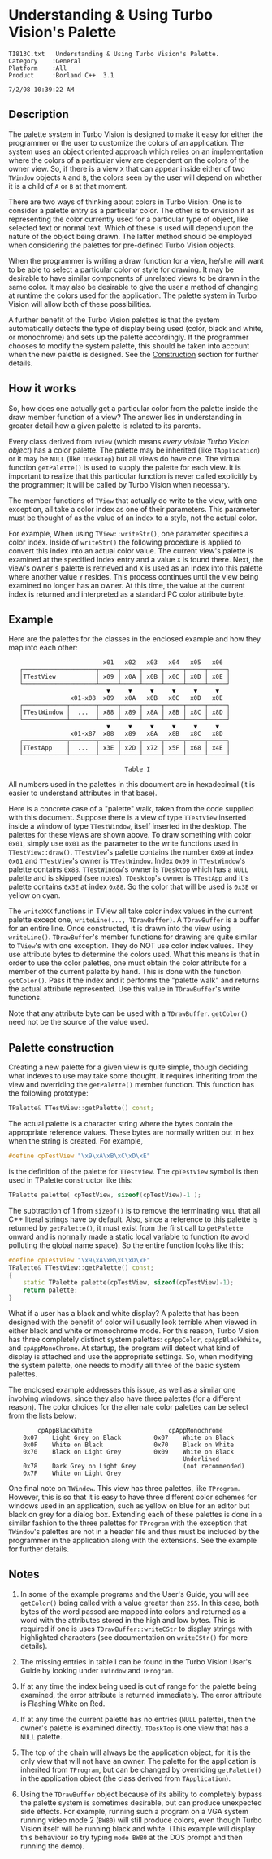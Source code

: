 # Understanding & Using Turbo Vision's Palette

```
TI813C.txt   Understanding & Using Turbo Vision's Palette.
Category    :General
Platform    :All
Product     :Borland C++  3.1

7/2/98 10:39:22 AM
```

## Description

The palette system in Turbo Vision is designed to make it easy
for either the programmer or the user to customize the colors of
an application.  The system uses an object oriented approach
which relies on an implementation where the colors of a
particular view are dependent on the colors of the owner view.
So, if there is a view `X` that can appear inside either of two
`TWindow` objects `A` and `B`, the colors seen by the user will depend
on whether it is a child of `A` or `B` at that moment.

There are two ways of thinking about colors in Turbo Vision: One
is to consider a palette entry as a particular color.  The other
is to envision it as representing the color currently used for a
particular type of object, like selected text or normal text.
Which of these is used will depend upon the nature of the object
being drawn.  The latter method should be employed when
considering the palettes for pre-defined Turbo Vision objects.

When the programmer is writing a draw function for a view, he/she
will want to be able to select a particular color or style for
drawing.  It may be desirable to have similar components of
unrelated views to be drawn in the same color.  It may also be
desirable to give the user a method of changing at runtime the
colors used for the application. The palette system in Turbo
Vision will allow both of these possibilities.

A further benefit
of the Turbo Vision palettes is that the system automatically
detects the type of display being used (color, black and white,
or monochrome) and sets up the palette accordingly.  If the
programmer chooses to modify the system palette, this should be
taken into account when the new palette is designed.
See the <a href="#construction">Construction</a> section for further details.

## How it works

So, how does one actually get a particular color from the palette
inside the draw member function of a view?  The answer lies in
understanding in greater detail how a given palette is related to
its parents.

Every class derived from `TView` (which means *every visible Turbo
Vision object*) has a color palette.  The palette may be inherited
(like `TApplication`) or it may be `NULL` (like `TDeskTop`) but all
views do have one.  The virtual function `getPalette()` is used to
supply the palette for each view. It is important to realize that
this particular function is never called explicitly by the
programmer; it will be called by Turbo Vision when necessary.

The member functions of `TView` that actually do write to the view,
with one exception, all take a color index as one of their
parameters.  This parameter must be thought of as the value of an
index to a style, not the actual color.

For example, When using `TView::writeStr()`, one parameter
specifies a color index.  Inside of `writeStr()` the following
procedure is applied to convert this index into an actual color
value.  The current view's palette is examined at the specified
index entry and a value `X` is found there.  Next, the view's
owner's palette is retrieved and `X` is used as an index into this
palette where another value `Y` resides.  This process continues
until the view being examined no longer has an owner.  At this
time, the value at the current index is returned and interpreted
as a standard PC color attribute byte.

## Example

Here are the palettes for the classes in the enclosed example and
how they map into each other:
```
                          x01   x02   x03   x04   x05   x06
   ┌────────────────────┬─────┬─────┬─────┬─────┬─────┬─────┐
   │TTestView           │ x09 │ x0A │ x0B │ x0C │ x0D │ x0E │
   └────────────────────┴─────┴─────┴─────┴─────┴─────┴─────┘
                           ▼     ▼     ▼     ▼     ▼     ▼
                 x01-x08  x09   x0A   x0B   x0C   x0D   x0E
   ┌────────────┬───────┬─────┬─────┬─────┬─────┬─────┬─────┐
   │TTestWindow │  ...  │ x88 │ x89 │ x8A │ x8B │ x8C │ x8D │
   └────────────┴───────┴─────┴─────┴─────┴─────┴─────┴─────┘
                           ▼     ▼     ▼     ▼     ▼     ▼
                 x01-x87  x88   x89   x8A   x8B   x8C   x8D
   ┌────────────┬───────┬─────┬─────┬─────┬─────┬─────┬─────┐
   │TTestApp    │  ...  │ x3E │ x2D │ x72 │ x5F │ x68 │ x4E │
   └────────────┴───────┴─────┴─────┴─────┴─────┴─────┴─────┘

                                Table I
```

All numbers used in the palettes in this document are in
hexadecimal (it is easier to understand attributes in that base).

Here is a concrete case of a "palette" walk, taken from the code
supplied with this document.  Suppose there is a view of type
`TTestView` inserted inside a window of type `TTestWindow`, itself
inserted in the desktop.  The palettes for these views are shown
above.  To draw something with color `0x01`, simply use `0x01` as the
parameter to the write functions used in `TTestView::draw()`.
`TTestView`'s palette contains the number `0x09` at index `0x01` and
`TTestView`'s owner is `TTestWindow`.  Index `0x09` in `TTestWindow`'s
palette contains `0x88`.  `TTestWindow`'s owner is `TDesktop` which has
a `NULL` palette and is skipped (see notes). `TDesktop`'s owner is
`TTestApp` and it's palette contains `0x3E` at index `0x88`.  So the
color that will be used is `0x3E` or yellow on cyan.

The `writeXXX` functions in TView all take color index values in
the current palette except one, `writeLine(..., TDrawBuffer)`.  A
`TDrawBuffer` is a buffer for an entire line.  Once constructed, it
is drawn into the view using `writeLine()`.  `TDrawBuffer`'s member
functions for drawing are quite similar to `TView`'s with one
exception.  They do NOT use color index values.  They use
attribute bytes to determine the colors used. What this means is
that in order to use the color palettes, one must obtain the
color attribute for a member of the current palette by hand. This
is done with the function `getColor()`.  Pass it the index and it
performs the "palette walk" and returns the actual attribute
represented.  Use this value in `TDrawBuffer`'s write functions.

Note that any attribute byte can be used with a `TDrawBuffer`.
`getColor()` need not be the source of the value used.

<div id="construction"></div>

## Palette construction

Creating a new palette for a given view is quite simple, though
deciding what indexes to use may take some thought.  It requires
inheriting from the view and overriding the `getPalette()` member
function.  This function has the following prototype:

```c++
TPalette& TTestView::getPalette() const;
```

The actual palette is a character string where the bytes contain
the appropriate reference values.  These bytes are normally
written out in hex when the string is created.  For example,

```c++
#define cpTestView "\x9\xA\xB\xC\xD\xE"
```

is the definition of the palette for `TTestView`.  The `cpTestView`
symbol is then used in TPalette constructor like this:

```c++
TPalette palette( cpTestView, sizeof(cpTestView)-1 );
```

The subtraction of 1 from `sizeof()` is to remove the terminating
`NULL` that all C++ literal strings have by default.  Also, since a
reference to this palette is returned by `getPalette()`, it must
exist from the first call to `getPalette` onward and is normally
made a static local variable to function (to avoid polluting the
global name space).  So the entire function looks like this:

```c++
#define cpTestView "\x9\xA\xB\xC\xD\xE"
TPalette& TTestView::getPalette() const;
{
    static TPalette palette(cpTestView, sizeof(cpTestView)-1);
    return palette;
}
```

What if a user has a black and white display?  A palette that has
been designed with the benefit of color will usually look
terrible when viewed in either black and white or monochrome
mode.  For this reason, Turbo Vision has three completely
distinct system palettes: `cpAppColor`, `cpAppBlackWhite`, and
`cpAppMonoChrome`.  At startup, the program will detect what kind of
display is attached and use the appropriate settings.  So, when
modifying the system palette, one needs to modify all three of
the basic system palettes.

The enclosed example addresses this
issue, as well as a similar one involving windows, since they
also have three palettes (for a different reason).  The color
choices for the alternate color palettes can be select from the
lists below:

```
        cpAppBlackWhite                     cpAppMonochrome
    0x07    Light Grey on Black         0x07    White on Black
    0x0F    White on Black              0x70    Black on White
    0x70    Black on Light Grey         0x09    White on Black
                                                Underlined
    0x78    Dark Grey on Light Grey             (not recommended)
    0x7F    White on Light Grey
```

One final note on `TWindow`.  This view has three palettes, like
`TProgram`.  However, this is so that it is easy to have three
different color schemes for windows used in an application, such
as yellow on blue for an editor but black on grey for a dialog
box.  Extending each of these palettes is done in a similar
fashion to the three palettes for `TProgram` with the exception
that `TWindow`'s palettes are not in a header file and thus must be
included by the programmer in the application along with the
extensions.  See the example for further details.

## Notes

1. In some of the example programs and the User's Guide, you will
see `getColor()` being called with a value greater than `255`.  In
this case, both bytes of the word passed are mapped into colors
and returned as a word with the attributes stored in the high and
low bytes.  This is required if one is uses
`TDrawBuffer::writeCStr` to display strings with highlighted
characters (see documentation on `writeCStr()` for more details).

2. The missing entries in table I can be found in the Turbo
Vision User's Guide by looking under `TWindow` and `TProgram`.

3. If at any time the index being used is out of range for the
palette being examined, the error attribute is returned
immediately.  The error attribute is Flashing White on Red.

4. If at any time the current palette has no entries (`NULL`
palette), then the owner's palette is examined directly.
`TDeskTop` is one view that has a `NULL` palette.

5. The top of the chain will always be the application object,
for it is the only view that will not have an owner.  The palette
for the application is inherited from `TProgram`, but can be
changed by overriding `getPalette()` in the application object (the
class derived from `TApplication`).

6. Using the `TDrawBuffer` object because of its ability to
completely bypass the palette system is sometimes desirable, but
can produce unexpected side effects.  For example, running such a
program on a VGA system running video mode 2 (`BW80`) will still
produce colors, even though Turbo Vision itself will be running
black and white.  (This example will display this behaviour so
try typing `mode BW80` at the DOS prompt and then running the
demo).
